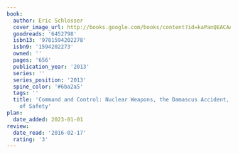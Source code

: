```yaml
---
book:
  author: Eric Schlosser
  cover_image_url: http://books.google.com/books/content?id=kaPanQEACAAJ&printsec=frontcover&img=1&zoom=1&source=gbs_api
  goodreads: '6452798'
  isbn13: '9781594202278'
  isbn9: '1594202273'
  owned: ''
  pages: '656'
  publication_year: '2013'
  series: ''
  series_position: '2013'
  spine_color: '#6ba2a5'
  tags: ''
  title: 'Command and Control: Nuclear Weapons, the Damascus Accident, and the Illusion
    of Safety'
plan:
  date_added: 2023-01-01
review:
  date_read: '2016-02-17'
  rating: '3'
---
```

